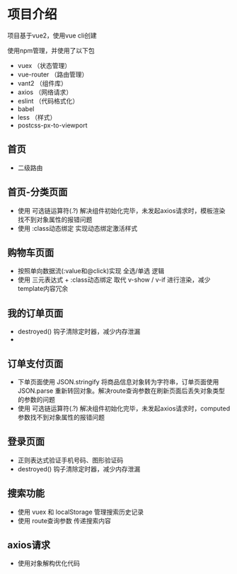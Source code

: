 # 项目介绍
项目基于vue2，使用vue cli创建

使用npm管理，并使用了以下包

* vuex （状态管理）
* vue-router （路由管理）
* vant2 （组件库）
* axios （网络请求）
* eslint （代码格式化）
* babel
* less （样式）
* postcss-px-to-viewport

## 首页
* 二级路由

## 首页-分类页面
* 使用 可选链运算符(.?) 解决组件初始化完毕，未发起axios请求时，模板渲染找不到对象属性的报错问题
* 使用 :class动态绑定 实现动态绑定激活样式

## 购物车页面
* 按照单向数据流(:value和@click)实现 全选/单选 逻辑
* 使用 三元表达式 + :class动态绑定 取代 v-show / v-if 进行渲染，减少template内容冗余

## 我的订单页面
* destroyed() 钩子清除定时器，减少内存泄漏
* 
## 订单支付页面
* 下单页面使用 JSON.stringify 将商品信息对象转为字符串，订单页面使用 JSON.parse 重新转回对象。解决route查询参数在刷新页面后丢失对象类型的参数的问题
* 使用 可选链运算符(.?) 解决组件初始化完毕，未发起axios请求时，computed参数找不到对象属性的报错问题

## 登录页面
* 正则表达式验证手机号码、图形验证码
* destroyed() 钩子清除定时器，减少内存泄漏

## 搜索功能
* 使用 vuex 和 localStorage 管理搜索历史记录
* 使用 route查询参数 传递搜索内容

## axios请求
* 使用对象解构优化代码